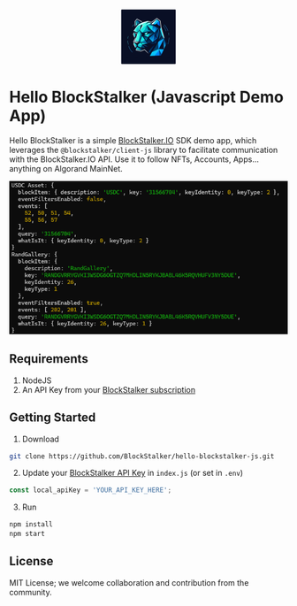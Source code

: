 <div align="center">
 <a href="https://blockstalker.io">
  <picture>
    <img width="100" src="img/logo.png"/>
 </a>
</div>

# Hello BlockStalker (Javascript Demo App)

Hello BlockStalker is a simple [BlockStalker.IO](https://blockstalker.io) SDK demo app, which leverages the `@blockstalker/client-js` library to facilitate communication with the BlockStalker.IO API.  Use it to follow NFTs, Accounts, Apps... anything on Algorand MainNet.

<div align="center">
 <a href="https://blockstalker.io">
  <picture>
    <img src="img/screen.png"/>
 </a>
</div>


## Requirements

1. NodeJS
1. An API Key from your [BlockStalker subscription](https://blockstalker.io/account)

## Getting Started

1. Download
```bash
git clone https://github.com/BlockStalker/hello-blockstalker-js.git
```

2. Update your [BlockStalker API Key](https://blockstalker.io/account) in `index.js` (or set in `.env`)

```javascript
const local_apiKey = 'YOUR_API_KEY_HERE';
```

3. Run
```javascript
npm install
npm start
```

## License

MIT License; we welcome collaboration and contribution from the community.
